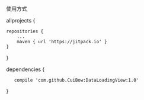 
使用方式

  allprojects {

  	repositories {
  		...
	  	maven { url 'https://jitpack.io' }
    }
  }

  dependencies { 

	   compile 'com.github.CuiBow:DataLoadingView:1.0'
     
  }
